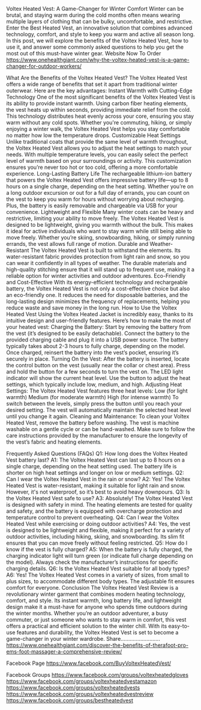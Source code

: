 Voltex Heated Vest: A Game-Changer for Winter Comfort
Winter can be brutal, and staying warm during the cold months often means wearing multiple layers of clothing that can be bulky, uncomfortable, and restrictive. Enter the Best Heated Vest, an innovative solution that combines advanced technology, comfort, and style to keep you warm and active all season long. In this post, we will explore the benefits of the Voltex Heated Vest, how to use it, and answer some commonly asked questions to help you get the most out of this must-have winter gear.
Website Now To Order
https://www.onehealthgiant.com/why-the-voltex-heated-vest-is-a-game-changer-for-outdoor-workers/ 

What Are the Benefits of the Voltex Heated Vest?
The Voltex Heated Vest offers a wide range of benefits that set it apart from traditional winter outerwear. Here are the key advantages:
Instant Warmth with Cutting-Edge Technology One of the most significant benefits of the Voltex Heated Vest is its ability to provide instant warmth. Using carbon fiber heating elements, the vest heats up within seconds, providing immediate relief from the cold. This technology distributes heat evenly across your core, ensuring you stay warm without any cold spots. Whether you're commuting, hiking, or simply enjoying a winter walk, the Voltex Heated Vest helps you stay comfortable no matter how low the temperature drops.
Customizable Heat Settings Unlike traditional coats that provide the same level of warmth throughout, the Voltex Heated Vest allows you to adjust the heat settings to match your needs. With multiple temperature levels, you can easily select the perfect level of warmth based on your surroundings or activity. This customization ensures you’re never too hot or too cold, offering a more comfortable experience.
Long-Lasting Battery Life The rechargeable lithium-ion battery that powers the Voltex Heated Vest offers impressive battery life—up to 8 hours on a single charge, depending on the heat setting. Whether you’re on a long outdoor excursion or out for a full day of errands, you can count on the vest to keep you warm for hours without worrying about recharging. Plus, the battery is easily removable and chargeable via USB for your convenience.
Lightweight and Flexible Many winter coats can be heavy and restrictive, limiting your ability to move freely. The Voltex Heated Vest is designed to be lightweight, giving you warmth without the bulk. This makes it ideal for active individuals who want to stay warm while still being able to move freely. Whether you’re skiing, snowboarding, hiking, or simply running errands, the vest allows full range of motion.
Durable and Weather-Resistant The Voltex Heated Vest is built to withstand the elements. Its water-resistant fabric provides protection from light rain and snow, so you can wear it confidently in all types of weather. The durable materials and high-quality stitching ensure that it will stand up to frequent use, making it a reliable option for winter activities and outdoor adventures.
Eco-Friendly and Cost-Effective With its energy-efficient technology and rechargeable battery, the Voltex Heated Vest is not only a cost-effective choice but also an eco-friendly one. It reduces the need for disposable batteries, and the long-lasting design minimizes the frequency of replacements, helping you reduce waste and save money in the long run.
How to Use the Voltex Heated Vest
Using the Voltex Heated Jacket is incredibly easy, thanks to its intuitive design and user-friendly features. Here’s how to make the most of your heated vest:
Charging the Battery: Start by removing the battery from the vest (it’s designed to be easily detachable). Connect the battery to the provided charging cable and plug it into a USB power source. The battery typically takes about 2-3 hours to fully charge, depending on the model. Once charged, reinsert the battery into the vest’s pocket, ensuring it’s securely in place.
Turning On the Vest: After the battery is inserted, locate the control button on the vest (usually near the collar or chest area). Press and hold the button for a few seconds to turn the vest on. The LED light indicator will show the current heat level. Use the button to adjust the heat settings, which typically include low, medium, and high.
Adjusting Heat Settings: The Voltex Heated Vest features three heat levels:
Low (for light warmth)
Medium (for moderate warmth)
High (for intense warmth) To switch between the levels, simply press the button until you reach your desired setting. The vest will automatically maintain the selected heat level until you change it again.
Cleaning and Maintenance: To clean your Voltex Heated Vest, remove the battery before washing. The vest is machine washable on a gentle cycle or can be hand-washed. Make sure to follow the care instructions provided by the manufacturer to ensure the longevity of the vest’s fabric and heating elements.

Frequently Asked Questions (FAQs)
Q1: How long does the Voltex Heated Vest battery last?
A1: The Voltex Heated Vest can last up to 8 hours on a single charge, depending on the heat setting used. The battery life is shorter on high heat settings and longer on low or medium settings.
Q2: Can I wear the Voltex Heated Vest in the rain or snow?
A2: Yes! The Voltex Heated Vest is water-resistant, making it suitable for light rain and snow. However, it's not waterproof, so it’s best to avoid heavy downpours.
Q3: Is the Voltex Heated Vest safe to use?
A3: Absolutely! The Voltex Heated Vest is designed with safety in mind. The heating elements are tested for quality and safety, and the battery is equipped with overcharge protection and temperature control to prevent overheating.
Q4: Can I wear the Voltex Heated Vest while exercising or doing outdoor activities?
A4: Yes, the vest is designed to be lightweight and flexible, making it perfect for a variety of outdoor activities, including hiking, skiing, and snowboarding. Its slim fit ensures that you can move freely without feeling restricted.
Q5: How do I know if the vest is fully charged?
A5: When the battery is fully charged, the charging indicator light will turn green (or indicate full charge depending on the model). Always check the manufacturer’s instructions for specific charging details.
Q6: Is the Voltex Heated Vest suitable for all body types?
A6: Yes! The Voltex Heated Vest comes in a variety of sizes, from small to plus sizes, to accommodate different body types. The adjustable fit ensures comfort for everyone.
Conclusion
The Voltex Heated Vest Review is a revolutionary winter garment that combines modern heating technology, comfort, and style. Its instant warmth, long battery life, and lightweight design make it a must-have for anyone who spends time outdoors during the winter months. Whether you’re an outdoor adventurer, a busy commuter, or just someone who wants to stay warm in comfort, this vest offers a practical and efficient solution to the winter chill. With its easy-to-use features and durability, the Voltex Heated Vest is set to become a game-changer in your winter wardrobe.
Share……………………..
https://www.onehealthgiant.com/discover-the-benefits-of-therafoot-pro-ems-foot-massager-a-comprehensive-review/ 

Facebook Page
https://www.facebook.com/BuyVoltexHeatedVest/ 

Facebook Groups
https://www.facebook.com/groups/voltexheatedgloves 
https://www.facebook.com/groups/voltexheatedvestamazon 
https://www.facebook.com/groups/voltexheatedvests 
https://www.facebook.com/groups/voltexheatedvestreview 
https://www.facebook.com/groups/bestheatedvest 
